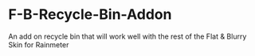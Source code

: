 # F-B-Recycle-Bin-Addon
An add on recycle bin that will work well with the rest of the Flat &amp; Blurry Skin for Rainmeter
